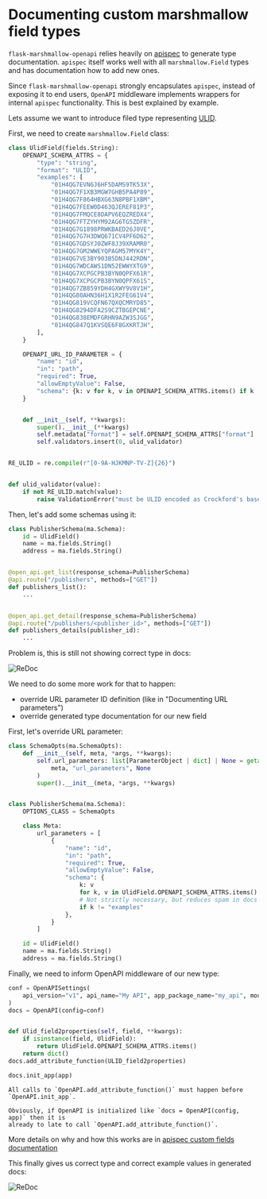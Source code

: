 # Documenting custom marshmallow field types

`flask-marshmallow-openapi` relies heavily on
[apispec](https://apispec.readthedocs.io/en/latest/) to generate type documentation.
`apispec` itself works well with all `marshmallow.Field` types and has documentation how
to add new ones.

Since `flask-marshmallow-openapi` strongly encapsulates `apispec`, instead of exposing
it to end users, `OpenAPI` middleware implements wrappers for internal `apispec`
functionality. This is best explained by example.

Lets assume we want to introduce filed type representing
[ULID](https://github.com/ulid/spec).

First, we need to create `marshmallow.Field` class:

```py
class UlidField(fields.String):
    OPENAPI_SCHEMA_ATTRS = {
        "type": "string",
        "format": "ULID",
        "examples": [
            "01H4QG7EVN6J6HF5DAMS9TK53X",
            "01H4QG7F1XB3MGW7GHB5PA4P89",
            "01H4QG7F864HBXG63N8PBF1XBM",
            "01H4QG7FEEW0D463QJEREF81P3",
            "01H4QG7FMQCE8DAPV6EQZREDX4",
            "01H4QG7FTZYHYM92AG6TG5ZDFR",
            "01H4QG7G1898PRWKBAED26J0VE",
            "01H4QG7G7H3DWQ671CV4PF6D62",
            "01H4QG7GDSYJ0ZWF8J39XRAMR0",
            "01H4QG7GM2WWEYQPAGM57MYK4Y",
            "01H4QG7VE3BY903B5DNJ442RDN",
            "01H4QG7WDCAWS1DN52EWWYXTG9",
            "01H4QG7XCPGCPB3BYN0QPFX61R",
            "01H4QG7XCPGCPB3BYN0QPFX61S",
            "01H4QG7ZB859YDH4GXWY9V8V1H",
            "01H4QG80AHN36H1X1R2FEG61V4",
            "01H4QG819VCQFN67QXQCMRYD85",
            "01H4QG8294DFA2S9CZTBGEPCNE",
            "01H4QG838EMDFGRHN9AZW3SJGG",
            "01H4QG847Q1KVSQE6F8GXKRTJH",
        ],
    }

    OPENAPI_URL_ID_PARAMETER = {
        "name": "id",
        "in": "path",
        "required": True,
        "allowEmptyValue": False,
        "schema": {k: v for k, v in OPENAPI_SCHEMA_ATTRS.items() if k != "examples"},
    }


    def __init__(self, **kwargs):
        super().__init__(**kwargs)
        self.metadata["format"] = self.OPENAPI_SCHEMA_ATTRS["format"]
        self.validators.insert(0, ulid_validator)


RE_ULID = re.compile(r"[0-9A-HJKMNP-TV-Z]{26}")


def ulid_validator(value):
    if not RE_ULID.match(value):
        raise ValidationError("must be ULID encoded as Crockford's base32 string!")
```

Then, let's add some schemas using it:

```py
class PublisherSchema(ma.Schema):
    id = UlidField()
    name = ma.fields.String()
    address = ma.fields.String()


@open_api.get_list(response_schema=PublisherSchema)
@api.route("/publishers", methods=["GET"])
def publishers_list():
    ...


@open_api.get_detail(response_schema=PublisherSchema)
@api.route("/publishers/<publisher_id>", methods=["GET"])
def publishers_details(publisher_id):
    ...
```

Problem is, this is still not showing correct type in docs:

![ReDoc](./img/custom_type_01.png "ReDoc - custom type incomplete")

We need to do some more work for that to happen:

- override URL parameter ID definition (like in "Documenting URL parameters")
- override generated type documentation for our new field

First, let's override URL parameter:

```py
class SchemaOpts(ma.SchemaOpts):
    def __init__(self, meta, *args, **kwargs):
        self.url_parameters: list[ParameterObject | dict] | None = getattr(
            meta, "url_parameters", None
        )
        super().__init__(meta, *args, **kwargs)


class PublisherSchema(ma.Schema):
    OPTIONS_CLASS = SchemaOpts

    class Meta:
        url_parameters = [
            {
                "name": "id",
                "in": "path",
                "required": True,
                "allowEmptyValue": False,
                "schema": {
                    k: v
                    for k, v in UlidField.OPENAPI_SCHEMA_ATTRS.items()
                    # Not strictly necessary, but reduces spam in docs
                    if k != "examples"
                },
            }
        ]

    id = UlidField()
    name = ma.fields.String()
    address = ma.fields.String()
```

Finally, we need to inform OpenAPI middleware of our new type:

```py
conf = OpenAPISettings(
    api_version="v1", api_name="My API", app_package_name="my_api", mounted_at="/v1"
)
docs = OpenAPI(config=conf)


def Ulid_field2properties(self, field, **kwargs):
    if isinstance(field, UlidField):
        return UlidField.OPENAPI_SCHEMA_ATTRS.items()
    return dict()
docs.add_attribute_function(ULID_field2properties)

docs.init_app(app)
```

```{important}
All calls to `OpenAPI.add_attribute_function()` must happen before `OpenAPI.init_app`.

Obviously, if OpenAPI is initialized like `docs = OpenAPI(config, app)` then it is
already to late to call `OpenAPI.add_attribute_function()`.
```

More details on why and how this works are in [apispec custom fields
documentation](https://apispec.readthedocs.io/en/latest/using_plugins.html#custom-fields)

This finally gives us correct type and correct example values in generated docs:

![ReDoc](./img/custom_type_02.png "ReDoc - custom type 02")
